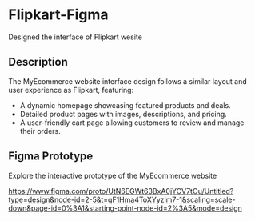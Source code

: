 # Flipkart-Figma
Designed the interface of Flipkart wesite

## Description

The MyEcommerce website interface design follows a similar layout and user experience as Flipkart, featuring:

- A dynamic homepage showcasing featured products and deals.
- Detailed product pages with images, descriptions, and pricing.
- A user-friendly cart page allowing customers to review and manage their orders.

## Figma Prototype

Explore the interactive prototype of the MyEcommerce website <br>

https://www.figma.com/proto/UtN6EGWt63BxA0jYCV7tOu/Untitled?type=design&node-id=2-5&t=qF1Hma4ToXYyzlm7-1&scaling=scale-down&page-id=0%3A1&starting-point-node-id=2%3A5&mode=design
